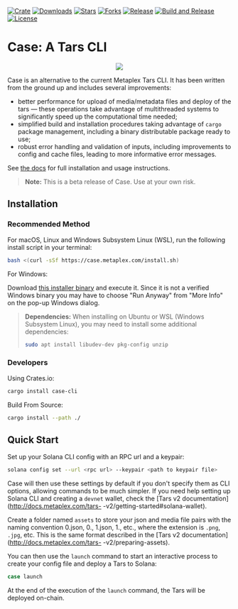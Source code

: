 [![Crate](https://img.shields.io/crates/v/case-cli)](https://crates.io/crates/case-cli)
[![Downloads](https://img.shields.io/crates/d/case-cli)](https://crates.io/crates/case-cli)
[![Stars](https://img.shields.io/github/stars/metaplex-foundation/case?style=social)](https://img.shields.io/github/stars/metaplex-foundation/case?style=social)
[![Forks](https://img.shields.io/github/forks/metaplex-foundation/case?style=social)](https://img.shields.io/github/forks/metaplex-foundation/case?style=social)
[![Release](https://img.shields.io/github/v/release/metaplex-foundation/case)](https://img.shields.io/github/v/release/metaplex-foundation/case)
[![Build and Release](https://github.com/metaplex-foundation/case/actions/workflows/build.yml/badge.svg)](https://github.com/metaplex-foundation/case/actions/workflows/build.yml)
[![License](https://img.shields.io/crates/l/case-cli)](https://github.com/metaplex-foundation/case/blob/main/LICENSE)

# Case: A Tars CLI

<p align="center">
  <img src="animation.gif">
</p>

Case is an alternative to the current Metaplex Tars CLI. It has been written from the ground up and includes several improvements:

- better performance for upload of media/metadata files and deploy of the tars &mdash; these operations take advantage of multithreaded systems to significantly speed up the computational time needed;
- simplified build and installation procedures taking advantage of `cargo` package management, including a binary distributable package ready to use;
- robust error handling and validation of inputs, including improvements to config and cache files, leading to more informative error messages.

See [the docs](https://docs.metaplex.com/tools/case/introduction) for full installation and usage instructions.

> **Note:** This is a beta release of Case. Use at your own risk.

## Installation

### Recommended Method

For macOS, Linux and Windows Subsystem Linux (WSL), run the following install script in your terminal:

```bash
bash <(curl -sSf https://case.metaplex.com/install.sh)
```


For Windows:

Download [this installer binary](https://github.com/metaplex-foundation/winstaller/releases/latest/download/winstaller.exe) and execute it. Since it is not a verified Windows binary you may have to choose "Run Anyway" from "More Info" on the pop-up Windows dialog. 

> **Dependencies:**
> When installing on Ubuntu or WSL (Windows Subsystem Linux), you may need to install some additional dependencies:
>
> ```bash
> sudo apt install libudev-dev pkg-config unzip
> ```



### Developers

Using Crates.io:

```bash
cargo install case-cli
```



Build From Source:

```bash
cargo install --path ./
```



## Quick Start

Set up your Solana CLI config with an RPC url and a keypair:

```bash
solana config set --url <rpc url> --keypair <path to keypair file>
```

Case will then use these settings by default if you don't specify them as CLI options, allowing commands to be much simpler. If you need help setting up Solana CLI and creating a `devnet` wallet, check the [Tars v2 documentation](http://docs.metaplex.com/tars- -v2/getting-started#solana-wallet).

Create a folder named `assets` to store your json and media file pairs with the naming convention 0.json, 0.<ext>, 1.json, 1.<ext>, etc., where the extension is `.png`, `.jpg`, etc. This is the same format described in the [Tars v2 documentation](http://docs.metaplex.com/tars- -v2/preparing-assets).

You can then use the `launch` command to start an interactive process to create your config file and deploy a Tars to Solana:

```bash
case launch
```

At the end of the execution of the `launch` command, the Tars will be deployed on-chain.
